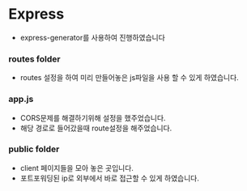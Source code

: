 # Express
  * express-generator를 사용하여 진행하였습니다

### routes folder
  * routes 설정을 하여 미리 만들어놓은 js파일을 사용 할 수 있게 하였습니다.

### app.js
  * CORS문제를 해결하기위해 설정을 했주었습니다.
  * 해당 경로로 들어갔을때 route설정을 해주었습니다.

### public folder
  * client 페이지들을 모아 놓은 곳입니다.
  * 포트포워딩된 ip로 외부에서 바로 접근할 수 있게 하였습니다.

